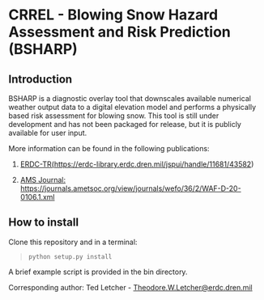 # CRREL - Blowing Snow Hazard Assessment and Risk Prediction (BSHARP)

## Introduction

BSHARP is a diagnostic overlay tool that downscales available numerical weather output data to a digital elevation model and performs a
physically based risk assessment for blowing snow.  This tool is still under development and has not been packaged for release, but it is publicly available for user input.

More information can be found in the following publications:

1. <a href = "https://erdc-library.erdc.dren.mil/jspui/handle/11681/43582">ERDC-TR(https://erdc-library.erdc.dren.mil/jspui/handle/11681/43582)</a>

2. <a href = "https://journals.ametsoc.org/view/journals/wefo/36/2/WAF-D-20-0106.1.xml">AMS Journal: https://journals.ametsoc.org/view/journals/wefo/36/2/WAF-D-20-0106.1.xml</a>

## How to install ##

Clone this repository and in a terminal:

> `python setup.py install`

A brief example script is provided in the bin directory.

Corresponding author:
Ted Letcher - Theodore.W.Letcher@erdc.dren.mil

